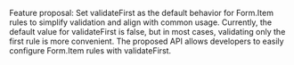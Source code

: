 Feature proposal: Set validateFirst as the default behavior for Form.Item rules to simplify validation and align with common usage. Currently, the default value for validateFirst is false, but in most cases, validating only the first rule is more convenient. The proposed API allows developers to easily configure Form.Item rules with validateFirst.
